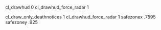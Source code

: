 cl_drawhud 0
cl_drawhud_force_radar 1

cl_draw_only_deathnotices 1
cl_drawhud_force_radar 1
safezonex .7595
safezoney .925
